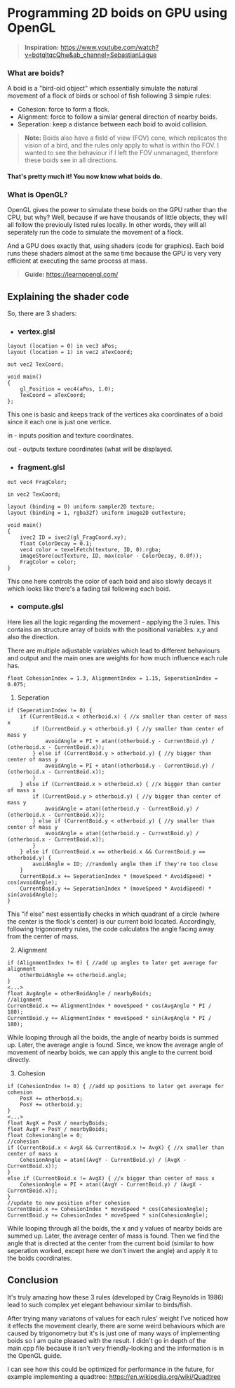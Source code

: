 # Programming 2D boids on GPU using OpenGL

> **Inspiration:** https://www.youtube.com/watch?v=bqtqltqcQhw&ab_channel=SebastianLague
### What are boids?
A boid is a "bird-oid object" which essentially simulate the natural movement of a flock of birds or school of fish following 3 simple rules:
- Cohesion: force to form a flock.
- Alignment: force to follow a similar general direction of nearby boids.
- Seperation: keep a distance between each boid to avoid collision.
> **Note:** Boids also have a field of view (FOV) cone, which replicates the vision of a bird, and the rules only apply to what is within tho FOV. I wanted to see the behaviour if I left the FOV unmanaged, therefore these boids see in all directions.


#### That's pretty much it! You now know what boids do.

### What is OpenGL?
OpenGL gives the power to simulate these boids on the GPU rather than the CPU, but why?
Well, because if we have thousands of little objects, they will all follow the previouly listed rules locally. 
In other words, they will all seperately run the code to simulate the movement of a flock. 

And a GPU does exactly that, using shaders (code for graphics). Each boid runs these shaders almost at the same time because the GPU is very very efficient at executing the same process at mass.
> **Guide:** https://learnopengl.com/

## Explaining the shader code
So, there are 3 shaders:
- ### vertex.glsl
```
layout (location = 0) in vec3 aPos;
layout (location = 1) in vec2 aTexCoord;

out vec2 TexCoord;

void main()
{
    gl_Position = vec4(aPos, 1.0);
    TexCoord = aTexCoord;
};
```
This one is basic and keeps track of the vertices aka coordinates of a boid since it each one is just one vertice.

in - inputs position and texture coordinates.

out - outputs texture coordinates (what will be displayed.
- ### fragment.glsl
```
out vec4 FragColor;

in vec2 TexCoord;

layout (binding = 0) uniform sampler2D texture;
layout (binding = 1, rgba32f) uniform image2D outTexture;

void main()
{
    ivec2 ID = ivec2(gl_FragCoord.xy);
    float ColorDecay = 0.1;
    vec4 color = texelFetch(texture, ID, 0).rgba;
    imageStore(outTexture, ID, max(color - ColorDecay, 0.0f));
    FragColor = color;
}
```
This one here controls the color of each boid and also slowly decays it which looks like there's a fading tail following each boid.
- ### compute.glsl
Here lies all the logic regarding the movement - applying the 3 rules.
This contains an structure array of boids with the positional variables: x,y and also the direction.

There are multiple adjustable variables which lead to different behaviours and output and the main ones are weights for how much influence each rule has.
```
float CohesionIndex = 1.3, AlignmentIndex = 1.15, SeperationIndex = 0.075;
```

1. Seperation
```
if (SeperationIndex != 0) {
    if (CurrentBoid.x < otherboid.x) { //x smaller than center of mass x 
        if (CurrentBoid.y < otherboid.y) { //y smaller than center of mass y 
            avoidAngle = PI + atan((otherboid.y - CurrentBoid.y) / (otherboid.x - CurrentBoid.x));
        } else if (CurrentBoid.y > otherboid.y) { //y bigger than center of mass y 
            avoidAngle = PI + atan((otherboid.y - CurrentBoid.y) / (otherboid.x - CurrentBoid.x));
        }
    } else if (CurrentBoid.x > otherboid.x) { //x bigger than center of mass x 
        if (CurrentBoid.y > otherboid.y) { //y bigger than center of mass y 
            avoidAngle = atan((otherboid.y - CurrentBoid.y) / (otherboid.x - CurrentBoid.x));
        } else if (CurrentBoid.y < otherboid.y) { //y smaller than center of mass y 
            avoidAngle = atan((otherboid.y - CurrentBoid.y) / (otherboid.x - CurrentBoid.x));
        }
    } else if (CurrentBoid.x == otherboid.x && CurrentBoid.y == otherboid.y) {
        avoidAngle = ID; //randomly angle them if they're too close
    }
    CurrentBoid.x += SeperationIndex * (moveSpeed * AvoidSpeed) * cos(avoidAngle);
    CurrentBoid.y += SeperationIndex * (moveSpeed * AvoidSpeed) * sin(avoidAngle);
}
```
This "if else" nest essentially checks in which quadrant of a circle (where the center is the flock's center) is our current boid located.
Accordingly, following trigonometry rules, the code calculates the angle facing away from the center of mass.

2. Alignment
```
if (AlignmentIndex != 0) { //add up angles to later get average for alignment
    otherBoidAngle += otherboid.angle;
}
<...>
float AvgAngle = otherBoidAngle / nearbyBoids;
//alignment
CurrentBoid.x += AlignmentIndex * moveSpeed * cos(AvgAngle * PI / 180);
CurrentBoid.y += AlignmentIndex * moveSpeed * sin(AvgAngle * PI / 180);
```
While looping through all the boids, the angle of nearby boids is summed up. Later, the average angle is found. 
Since, we know the average angle of movement of nearby boids, we can apply this angle to the current boid directly.


3. Cohesion

```
if (CohesionIndex != 0) { //add up positions to later get average for cohesion
    PosX += otherboid.x;
    PosY += otherboid.y;
}
<...>
float AvgX = PosX / nearbyBoids;
float AvgY = PosY / nearbyBoids;
float CohesionAngle = 0;
//cohesion
if (CurrentBoid.x < AvgX && CurrentBoid.x != AvgX) { //x smaller than center of mass x
    CohesionAngle = atan((AvgY - CurrentBoid.y) / (AvgX - CurrentBoid.x));
}
else if (CurrentBoid.x != AvgX) { //x bigger than center of mass x
    CohesionAngle = PI + atan((AvgY - CurrentBoid.y) / (AvgX - CurrentBoid.x));
}
//update to new position after cohesion
CurrentBoid.x += CohesionIndex * moveSpeed * cos(CohesionAngle);
CurrentBoid.y += CohesionIndex * moveSpeed * sin(CohesionAngle); 
```
While looping through all the boids, the x and y values of nearby boids are summed up. Later, the average center of mass is found.
Then we find the angle that is directed at the center from the current boid (similar to how seperation worked, except here we don't invert the angle) and apply it to the boids coordinates.

## Conclusion

It's truly amazing how these 3 rules (developed by Craig Reynolds in 1986) lead to such complex yet elegant behaviour similar to birds/fish. 

After trying many variatons of values for each rules' weight I've noticed how it effects the movement clearly, there are some weird behaviours which are caused by trigonometry but it's is just one of many ways of implementing boids so I am quite pleased with the result.
I didn't go in depth of the main.cpp file because it isn't very friendly-looking and the information is in the OpenGL guide.

I can see how this could be optimized for performance in the future, for example implementing a quadtree: https://en.wikipedia.org/wiki/Quadtree


